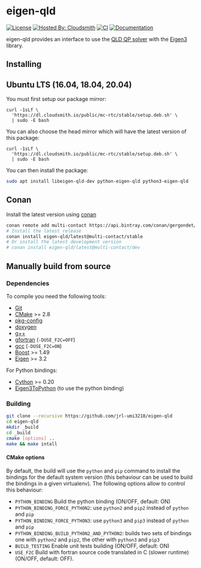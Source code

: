 # eigen-qld

[![License](https://img.shields.io/badge/License-BSD%202--Clause-green.svg)](https://opensource.org/licenses/BSD-2-Clause)
[![Hosted By: Cloudsmith](https://img.shields.io/badge/OSS%20hosting%20by-cloudsmith-blue?logo=cloudsmith)](https://cloudsmith.com)
[![CI](https://github.com/jrl-umi3218/eigen-qld/workflows/CI%20of%20eigen-qld/badge.svg?branch=master)](https://github.com/jrl-umi3218/eigen-qld/actions?query=workflow%3A%22CI+of+eigen-qld%22)
[![Documentation](https://img.shields.io/badge/doxygen-online-brightgreen?logo=read-the-docs&style=flat)](http://jrl-umi3218.github.io/eigen-qld/doxygen/HEAD/index.html)

eigen-qld provides an interface to use the [QLD QP solver](https://help.scilab.org/doc/5.5.2/en_US/qld.html) with the [Eigen3](https://eigen.tuxfamily.org) library.

Installing
------

## Ubuntu LTS (16.04, 18.04, 20.04)

You must first setup our package mirror:

```
curl -1sLf \
  'https://dl.cloudsmith.io/public/mc-rtc/stable/setup.deb.sh' \
  | sudo -E bash
```

You can also choose the head mirror which will have the latest version of this package:

```
curl -1sLf \
  'https://dl.cloudsmith.io/public/mc-rtc/stable/setup.deb.sh' \
  | sudo -E bash
```

You can then install the package:

```bash
sudo apt install libeigen-qld-dev python-eigen-qld python3-eigen-qld
```

## Conan

Install the latest version using [conan](https://conan.io/)

```bash
conan remote add multi-contact https://api.bintray.com/conan/gergondet/multi-contact
# Install the latest release
conan install eigen-qld/latest@multi-contact/stable
# Or install the latest development version
# conan install eigen-qld/latest@multi-contact/dev
```

## Manually build from source

### Dependencies

To compile you need the following tools:

 * [Git]()
 * [CMake](cmake.org) >= 2.8
 * [pkg-config]()
 * [doxygen]()
 * [g++]()
 * [gfortran]() (`-DUSE_F2C=OFF`)
 * [gcc]() (`-DUSE_F2C=ON`)
 * [Boost](http://www.boost.org/doc/libs/1_58_0/more/getting_started/unix-variants.html) >= 1.49
 * [Eigen](http://eigen.tuxfamily.org/index.php?title=Main_Page) >= 3.2

For Python bindings:

 * [Cython](cython.readthedocs.io) >= 0.20
 * [Eigen3ToPython](https://github.com/jrl-umi3218/Eigen3ToPython) (to use the python binding)

### Building

```sh
git clone --recursive https://github.com/jrl-umi3218/eigen-qld
cd eigen-qld
mkdir _build
cd _build
cmake [options] ..
make && make intall
```

#### CMake options

By default, the build will use the `python` and `pip` command to install the bindings for the default system version (this behaviour can be used to build the bindings in a given virtualenv). The following options allow to control this behaviour:

 * `PYTHON_BINDING` Build the python binding (ON/OFF, default: ON)
 * `PYTHON_BINDING_FORCE_PYTHON2`: use `python2` and `pip2` instead of `python` and `pip`
 * `PYTHON_BINDING_FORCE_PYTHON3`: use `python3` and `pip3` instead of `python` and `pip`
 * `PYTHON_BINDING_BUILD_PYTHON2_AND_PYTHON2`: builds two sets of bindings one with `python2` and `pip2`, the other with `python3` and `pip3`
 * `BUILD_TESTING` Enable unit tests building (ON/OFF, default: ON)
 * `USE_F2C` Build with fortran source code translated in C (slower runtime) (ON/OFF, default: OFF).
